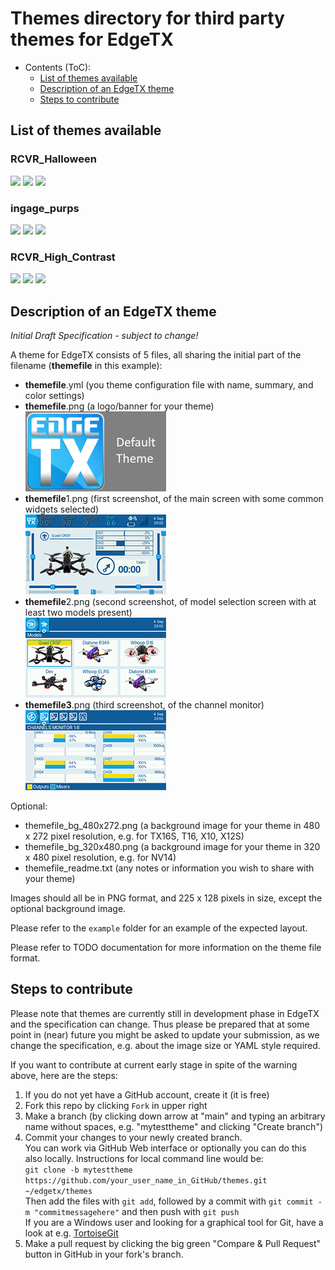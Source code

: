 # Themes directory for third party themes for EdgeTX

- Contents (ToC):
  * [List of themes available](#list-of-themes-available)
  * [Description of an EdgeTX theme](#description-of-an-edgetx-theme)
  * [Steps to contribute](#steps-to-contribute)

## List of themes available

### RCVR_Halloween
<img src="https://raw.githubusercontent.com/EdgeTX/themes/main/THEMES/RCVR_Halloween1.png"> <img src="https://raw.githubusercontent.com/EdgeTX/themes/main/THEMES/RCVR_Halloween2.png"> <img src="https://raw.githubusercontent.com/EdgeTX/themes/main/THEMES/RCVR_Halloween3.png">

### ingage_purps
<img src="https://raw.githubusercontent.com/EdgeTX/themes/main/THEMES/ingage_purps1.png"> <img src="https://raw.githubusercontent.com/EdgeTX/themes/main/THEMES/ingage_purps2.png"> <img src="https://raw.githubusercontent.com/EdgeTX/themes/main/THEMES/ingage_purps3.png">

### RCVR_High_Contrast
<img src="https://raw.githubusercontent.com/EdgeTX/themes/main/THEMES/RCVR_High_Contrast1.png"> <img src="https://raw.githubusercontent.com/EdgeTX/themes/main/THEMES/RCVR_High_Contrast2.png"> <img src="https://raw.githubusercontent.com/EdgeTX/themes/main/THEMES/RCVR_High_Contrast3.png"> 

## Description of an EdgeTX theme

*Initial Draft Specification - subject to change!*

A theme for EdgeTX consists of 5 files, all sharing the initial part of the filename (**themefile** in this example):
  - **themefile**.yml (you theme configuration file with name, summary, and color settings)
  - **themefile**.png (a logo/banner for your theme)</br>
    ![Example Logo](example/ETX.png)
  - **themefile**1.png (first screenshot, of the main screen with some common widgets selected)</br>
    ![Example Screenshot 1](example/ETX1.png)
  - **themefile**2.png (second screenshot, of model selection screen with at least two models present)</br>
    ![Example Screenshot 2](example/ETX2.png)
  - **themefile3**.png (third screenshot, of the channel monitor)</br>
    ![Example Screenshot 3](example/ETX3.png)

Optional:
  - themefile_bg_480x272.png (a background image for your theme in 480 x 272 pixel resolution, e.g. for TX16S, T16, X10, X12S)
  - themefile_bg_320x480.png (a background image for your theme in 320 x 480 pixel resolution, e.g. for NV14)
  - themefile_readme.txt (any notes or information you wish to share with your theme)

Images should all be in PNG format, and 225 x 128 pixels in size, except the optional background image.

Please refer to the `example` folder for an example of the expected layout.

Please refer to TODO documentation for more information on the theme file format.

## Steps to contribute

Please note that themes are currently still in development phase in EdgeTX and the specification can change. Thus please be prepared that at some point in (near) future you might be asked to update your submission, as we change the specification, e.g. about the image size or YAML style required.

If you want to contribute at current early stage in spite of the warning above, here are the steps:
<ol>
  <li>If you do not yet have a GitHub account, create it (it is free)</li>
  <li>Fork this repo by clicking <code>Fork</code> in upper right</li>
  <li>Make a branch (by clicking down arrow at "main" and typing an arbitrary name without spaces, e.g. "mytesttheme" and clicking "Create branch")</li>
  <li>Commit your changes to your newly created branch.
    <br>You can work via GitHub Web interface or optionally you can do this also locally. Instructions for local command line would be:
    <br><code>git clone -b mytesttheme https://github.com/your_user_name_in_GitHub/themes.git ~/edgetx/themes</code>
    <br>Then add the files with <code>git add</code>, followed by a commit with <code>git commit -m "commitmessagehere"</code> and then push with <code>git push</code>
  <br>If you are a Windows user and looking for a graphical tool for Git, have a look at e.g. <a href="https://tortoisegit.org/">TortoiseGit</a></li>
  <li>Make a pull request by clicking the big green "Compare & Pull Request" button in GitHub in your fork's branch.</li>
</ol>
